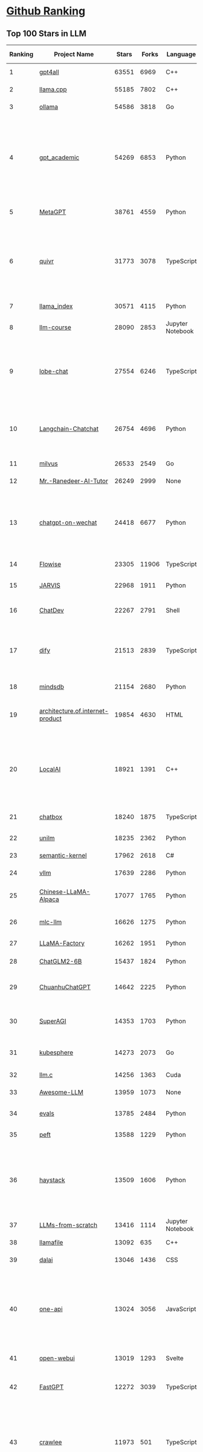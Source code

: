[Github Ranking](../README.md)
==========

## Top 100 Stars in LLM

| Ranking | Project Name | Stars | Forks | Language | Open Issues | Description | Last Commit |
| ------- | ------------ | ----- | ----- | -------- | ----------- | ----------- | ----------- |
| 1 | [gpt4all](https://github.com/nomic-ai/gpt4all) | 63551 | 6969 | C++ | 388 | gpt4all: run open-source LLMs anywhere | 2024-04-12T21:25:17Z |
| 2 | [llama.cpp](https://github.com/ggerganov/llama.cpp) | 55185 | 7802 | C++ | 383 | LLM inference in C/C++ | 2024-04-14T03:07:09Z |
| 3 | [ollama](https://github.com/ollama/ollama) | 54586 | 3818 | Go | 628 | Get up and running with Llama 2, Mistral, Gemma, and other large language models. | 2024-04-14T00:06:48Z |
| 4 | [gpt_academic](https://github.com/binary-husky/gpt_academic) | 54269 | 6853 | Python | 231 | 为GPT/GLM等LLM大语言模型提供实用化交互接口，特别优化论文阅读/润色/写作体验，模块化设计，支持自定义快捷按钮&函数插件，支持Python和C++等项目剖析&自译解功能，PDF/LaTex论文翻译&总结功能，支持并行问询多种LLM模型，支持chatglm3等本地模型。接入通义千问, deepseekcoder, 讯飞星火, 文心一言, llama2, rwkv, claude2, moss等。 | 2024-04-13T18:03:19Z |
| 5 | [MetaGPT](https://github.com/geekan/MetaGPT) | 38761 | 4559 | Python | 206 | 🌟 The Multi-Agent Framework: First AI Software Company, Towards Natural Language Programming | 2024-04-14T02:37:45Z |
| 6 | [quivr](https://github.com/QuivrHQ/quivr) | 31773 | 3078 | TypeScript | 105 | Your GenAI Second Brain 🧠  A personal productivity assistant (RAG) ⚡️🤖 Chat with your docs (PDF, CSV, ...)  & apps using Langchain, GPT 3.5 / 4 turbo, Private, Anthropic, VertexAI, Ollama, LLMs, Groq  that you can share with users !  Local & Private alternative to OpenAI GPTs & ChatGPT powered by retrieval-augmented generation. | 2024-04-12T17:23:51Z |
| 7 | [llama_index](https://github.com/run-llama/llama_index) | 30571 | 4115 | Python | 611 | LlamaIndex is a data framework for your LLM applications | 2024-04-14T01:40:52Z |
| 8 | [llm-course](https://github.com/mlabonne/llm-course) | 28090 | 2853 | Jupyter Notebook | 26 | Course to get into Large Language Models (LLMs) with roadmaps and Colab notebooks. | 2024-04-12T23:03:41Z |
| 9 | [lobe-chat](https://github.com/lobehub/lobe-chat) | 27554 | 6246 | TypeScript | 262 | 🤯 Lobe Chat - an open-source, modern-design LLMs/AI chat framework. Supports Multi AI Providers( OpenAI / Claude 3 / Gemini / Perplexity / Bedrock / Azure / Mistral / Ollama ), Multi-Modals (Vision/TTS) and plugin system. One-click FREE deployment of your private ChatGPT chat application. | 2024-04-14T03:51:31Z |
| 10 | [Langchain-Chatchat](https://github.com/chatchat-space/Langchain-Chatchat) | 26754 | 4696 | Python | 332 | Langchain-Chatchat（原Langchain-ChatGLM）基于 Langchain 与 ChatGLM 等语言模型的本地知识库问答 \| Langchain-Chatchat (formerly langchain-ChatGLM), local knowledge based LLM (like ChatGLM) QA app with langchain  | 2024-04-12T13:59:49Z |
| 11 | [milvus](https://github.com/milvus-io/milvus) | 26533 | 2549 | Go | 592 | A cloud-native vector database, storage for next generation AI applications | 2024-04-13T15:43:19Z |
| 12 | [Mr.-Ranedeer-AI-Tutor](https://github.com/JushBJJ/Mr.-Ranedeer-AI-Tutor) | 26249 | 2999 | None | 11 | A GPT-4 AI Tutor Prompt for customizable personalized learning experiences. | 2024-03-25T13:06:55Z |
| 13 | [chatgpt-on-wechat](https://github.com/zhayujie/chatgpt-on-wechat) | 24418 | 6677 | Python | 363 | 基于大模型搭建的聊天机器人，同时支持 企业微信、微信 公众号、飞书、钉钉 等接入，可选择GPT3.5/GPT4.0/Claude/文心一言/讯飞星火/通义千问/Gemini/GLM-4/Claude/LinkAI，能处理文本、语音和图片，访问操作系统和互联网，支持基于自有知识库进行定制企业智能客服。 | 2024-04-09T17:09:26Z |
| 14 | [Flowise](https://github.com/FlowiseAI/Flowise) | 23305 | 11906 | TypeScript | 280 | Drag & drop UI to build your customized LLM flow | 2024-04-14T01:16:57Z |
| 15 | [JARVIS](https://github.com/microsoft/JARVIS) | 22968 | 1911 | Python | 73 | JARVIS, a system to connect LLMs with ML community. Paper: https://arxiv.org/pdf/2303.17580.pdf | 2024-04-07T04:14:59Z |
| 16 | [ChatDev](https://github.com/OpenBMB/ChatDev) | 22267 | 2791 | Shell | 24 | Create Customized Software using Natural Language Idea (through LLM-powered Multi-Agent Collaboration) | 2024-03-22T16:55:10Z |
| 17 | [dify](https://github.com/langgenius/dify) | 21513 | 2839 | TypeScript | 96 | Dify is an open-source LLM app development platform. Dify's intuitive interface combines AI workflow, RAG pipeline, agent capabilities, model management, observability features and more, letting you quickly go from prototype to production. | 2024-04-14T02:25:02Z |
| 18 | [mindsdb](https://github.com/mindsdb/mindsdb) | 21154 | 2680 | Python | 367 | The platform for customizing AI from enterprise data | 2024-04-13T23:20:47Z |
| 19 | [architecture.of.internet-product](https://github.com/davideuler/architecture.of.internet-product) | 19854 | 4630 | HTML | 3 | 互联网公司技术架构，微信/淘宝/微博/腾讯/阿里/美团点评/百度/OpenAI/Google/Facebook/Amazon/eBay的架构，欢迎PR补充 | 2024-02-17T12:02:24Z |
| 20 | [LocalAI](https://github.com/mudler/LocalAI) | 18921 | 1391 | C++ | 240 | :robot: The free, Open Source OpenAI alternative. Self-hosted, community-driven and local-first. Drop-in replacement for OpenAI running on consumer-grade hardware. No GPU required. Runs gguf, transformers, diffusers and many more models architectures. It allows to generate Text, Audio, Video, Images. Also with voice cloning capabilities. | 2024-04-13T20:57:46Z |
| 21 | [chatbox](https://github.com/Bin-Huang/chatbox) | 18240 | 1875 | TypeScript | 232 | Chatbox is a desktop client for ChatGPT, Claude and other LLMs, available on Windows, Mac, Linux | 2024-04-02T04:26:58Z |
| 22 | [unilm](https://github.com/microsoft/unilm) | 18235 | 2362 | Python | 517 | Large-scale Self-supervised Pre-training Across Tasks, Languages, and Modalities | 2024-04-12T04:16:16Z |
| 23 | [semantic-kernel](https://github.com/microsoft/semantic-kernel) | 17962 | 2618 | C# | 403 | Integrate cutting-edge LLM technology quickly and easily into your apps | 2024-04-13T17:47:02Z |
| 24 | [vllm](https://github.com/vllm-project/vllm) | 17639 | 2286 | Python | 638 | A high-throughput and memory-efficient inference and serving engine for LLMs | 2024-04-14T03:32:56Z |
| 25 | [Chinese-LLaMA-Alpaca](https://github.com/ymcui/Chinese-LLaMA-Alpaca) | 17077 | 1765 | Python | 1 | 中文LLaMA&Alpaca大语言模型+本地CPU/GPU训练部署 (Chinese LLaMA & Alpaca LLMs) | 2024-03-27T00:53:50Z |
| 26 | [mlc-llm](https://github.com/mlc-ai/mlc-llm) | 16626 | 1275 | Python | 189 | Enable everyone to develop, optimize and deploy AI models natively on everyone's devices. | 2024-04-13T15:08:13Z |
| 27 | [LLaMA-Factory](https://github.com/hiyouga/LLaMA-Factory) | 16262 | 1951 | Python | 70 | Unify Efficient Fine-Tuning of 100+ LLMs | 2024-04-13T16:18:21Z |
| 28 | [ChatGLM2-6B](https://github.com/THUDM/ChatGLM2-6B) | 15437 | 1824 | Python | 421 | ChatGLM2-6B: An Open Bilingual Chat LLM \| 开源双语对话语言模型 | 2024-04-11T03:31:03Z |
| 29 | [ChuanhuChatGPT](https://github.com/GaiZhenbiao/ChuanhuChatGPT) | 14642 | 2225 | Python | 100 | GUI for ChatGPT API and many LLMs. Supports agents, file-based QA, GPT finetuning and query with web search. All with a neat UI. | 2024-04-10T12:11:04Z |
| 30 | [SuperAGI](https://github.com/TransformerOptimus/SuperAGI) | 14353 | 1703 | Python | 125 | <⚡️> SuperAGI - A dev-first open source autonomous AI agent framework. Enabling developers to build, manage & run useful autonomous agents quickly and reliably. | 2024-04-08T04:34:05Z |
| 31 | [kubesphere](https://github.com/kubesphere/kubesphere) | 14273 | 2073 | Go | 455 | The container platform tailored for Kubernetes multi-cloud, datacenter, and edge management ⎈ 🖥 ☁️ | 2024-03-19T02:41:34Z |
| 32 | [llm.c](https://github.com/karpathy/llm.c) | 14256 | 1363 | Cuda | 27 | LLM training in simple, raw C/CUDA | 2024-04-14T03:47:35Z |
| 33 | [Awesome-LLM](https://github.com/Hannibal046/Awesome-LLM) | 13959 | 1073 | None | 0 | Awesome-LLM: a curated list of Large Language Model | 2024-04-10T02:21:23Z |
| 34 | [evals](https://github.com/openai/evals) | 13785 | 2484 | Python | 84 | Evals is a framework for evaluating LLMs and LLM systems, and an open-source registry of benchmarks. | 2024-04-05T04:07:10Z |
| 35 | [peft](https://github.com/huggingface/peft) | 13588 | 1229 | Python | 41 | 🤗 PEFT: State-of-the-art Parameter-Efficient Fine-Tuning. | 2024-04-13T19:02:17Z |
| 36 | [haystack](https://github.com/deepset-ai/haystack) | 13509 | 1606 | Python | 177 | :mag: LLM orchestration framework to build customizable, production-ready LLM applications. Connect components (models, vector DBs, file converters) to pipelines or agents that can interact with your data. With advanced retrieval methods, it's best suited for building RAG, question answering, semantic search or conversational agent chatbots. | 2024-04-13T03:39:02Z |
| 37 | [LLMs-from-scratch](https://github.com/rasbt/LLMs-from-scratch) | 13416 | 1114 | Jupyter Notebook | 0 | Implementing a ChatGPT-like LLM from scratch, step by step | 2024-04-13T20:04:08Z |
| 38 | [llamafile](https://github.com/Mozilla-Ocho/llamafile) | 13092 | 635 | C++ | 52 | Distribute and run LLMs with a single file. | 2024-04-13T04:13:09Z |
| 39 | [dalai](https://github.com/cocktailpeanut/dalai) | 13046 | 1436 | CSS | 295 | The simplest way to run LLaMA on your local machine | 2023-11-29T19:27:33Z |
| 40 | [one-api](https://github.com/songquanpeng/one-api) | 13024 | 3056 | JavaScript | 431 | OpenAI 接口管理 & 分发系统，支持 Azure、Anthropic Claude、Google PaLM 2 & Gemini、智谱 ChatGLM、百度文心一言、讯飞星火认知、阿里通义千问、360 智脑以及腾讯混元，可用于二次分发管理 key，仅单可执行文件，已打包好 Docker 镜像，一键部署，开箱即用. OpenAI key management & redistribution system, using a single API for all LLMs, and features an English UI. | 2024-04-13T21:04:54Z |
| 41 | [open-webui](https://github.com/open-webui/open-webui) | 13019 | 1293 | Svelte | 99 | User-friendly WebUI for LLMs (Formerly Ollama WebUI) | 2024-04-14T02:04:31Z |
| 42 | [FastGPT](https://github.com/labring/FastGPT) | 12272 | 3039 | TypeScript | 104 | FastGPT is a knowledge-based platform built on the LLM, offers out-of-the-box data processing and model invocation capabilities, allows for workflow orchestration through Flow visualization! | 2024-04-12T04:55:52Z |
| 43 | [crawlee](https://github.com/apify/crawlee) | 11973 | 501 | TypeScript | 101 | Crawlee—A web scraping and browser automation library for Node.js to build reliable crawlers. In JavaScript and TypeScript. Extract data for AI, LLMs, RAG, or GPTs. Download HTML, PDF, JPG, PNG, and other files from websites. Works with Puppeteer, Playwright, Cheerio, JSDOM, and raw HTTP. Both headful and headless mode. With proxy rotation. | 2024-04-13T05:06:02Z |
| 44 | [botpress](https://github.com/botpress/botpress) | 11908 | 1638 | TypeScript | 6 | The open-source hub to build & deploy GPT/LLM Agents ⚡️ | 2024-04-12T22:52:30Z |
| 45 | [ChatGLM3](https://github.com/THUDM/ChatGLM3) | 11741 | 1339 | Python | 10 | ChatGLM3 series: Open Bilingual Chat LLMs \| 开源双语对话语言模型 | 2024-04-13T16:05:30Z |
| 46 | [RWKV-LM](https://github.com/BlinkDL/RWKV-LM) | 11548 | 796 | Python | 55 | RWKV is an RNN with transformer-level LLM performance. It can be directly trained like a GPT (parallelizable). So it's combining the best of RNN and transformer - great performance, fast inference, saves VRAM, fast training, "infinite" ctx_len, and free sentence embedding. | 2024-04-08T20:54:35Z |
| 47 | [PaddleNLP](https://github.com/PaddlePaddle/PaddleNLP) | 11341 | 2797 | Python | 593 | 👑 Easy-to-use and powerful NLP and LLM library with 🤗 Awesome model zoo, supporting wide-range of NLP tasks from research to industrial applications, including 🗂Text Classification,  🔍 Neural Search, ❓ Question Answering, ℹ️ Information Extraction, 📄 Document Intelligence, 💌 Sentiment Analysis etc. | 2024-04-12T14:19:48Z |
| 48 | [anything-llm](https://github.com/Mintplex-Labs/anything-llm) | 10894 | 1144 | JavaScript | 94 | The all-in-one AI application, tool suite, and API for RAG & Agents for Docker & Desktop. | 2024-04-13T00:28:48Z |
| 49 | [pandas-ai](https://github.com/Sinaptik-AI/pandas-ai) | 10810 | 967 | Python | 213 | Chat with your database (SQL, CSV, pandas, polars, mongodb, noSQL, etc). PandasAI makes data analysis conversational using LLMs (GPT 3.5 / 4, Anthropic, VertexAI) and RAG. | 2024-04-11T21:57:23Z |
| 50 | [DB-GPT](https://github.com/eosphoros-ai/DB-GPT) | 10786 | 1334 | Python | 148 | AI Native Data App Development framework with AWEL(Agentic Workflow Expression Language) and Agents | 2024-04-13T18:13:09Z |
| 51 | [ludwig](https://github.com/ludwig-ai/ludwig) | 10761 | 1162 | Python | 294 | Low-code framework for building custom LLMs, neural networks, and other AI models | 2024-04-08T23:30:37Z |
| 52 | [Qwen](https://github.com/QwenLM/Qwen) | 10569 | 858 | Python | 89 | The official repo of Qwen (通义千问) chat & pretrained large language model proposed by Alibaba Cloud. | 2024-04-09T05:05:16Z |
| 53 | [continue](https://github.com/continuedev/continue) | 10342 | 610 | TypeScript | 167 | ⏩ The easiest way to code with any LLM—Continue is an open-source autopilot for VS Code and JetBrains | 2024-04-13T08:35:46Z |
| 54 | [h2ogpt](https://github.com/h2oai/h2ogpt) | 10301 | 1145 | Python | 224 | Private chat with local GPT with document, images, video, etc. 100% private, Apache 2.0. Supports oLLaMa, Mixtral, llama.cpp, and more. Demo: https://gpt.h2o.ai/ https://codellama.h2o.ai/ | 2024-04-13T00:00:01Z |
| 55 | [llama-gpt](https://github.com/getumbrel/llama-gpt) | 10253 | 645 | TypeScript | 77 | A self-hosted, offline, ChatGPT-like chatbot. Powered by Llama 2. 100% private, with no data leaving your device. New: Code Llama support! | 2023-12-22T14:22:23Z |
| 56 | [open-llms](https://github.com/eugeneyan/open-llms) | 10062 | 603 | None | 0 | 📋 A list of open LLMs available for commercial use. | 2024-03-21T03:33:18Z |
| 57 | [gorilla](https://github.com/ShishirPatil/gorilla) | 9866 | 736 | Python | 47 | Gorilla: An API store for LLMs | 2024-04-14T03:46:44Z |
| 58 | [ml-engineering](https://github.com/stas00/ml-engineering) | 9680 | 571 | Python | 0 | Machine Learning Engineering Open Book | 2024-04-12T21:13:01Z |
| 59 | [qlora](https://github.com/artidoro/qlora) | 9321 | 764 | Jupyter Notebook | 182 | QLoRA: Efficient Finetuning of Quantized LLMs | 2023-10-03T12:37:11Z |
| 60 | [Llama-Chinese](https://github.com/LlamaFamily/Llama-Chinese) | 9207 | 860 | Python | 157 | Llama中文社区，最好的中文Llama大模型，完全开源可商用 | 2024-04-12T03:11:13Z |
| 61 | [llm-cookbook](https://github.com/datawhalechina/llm-cookbook) | 8983 | 1075 | Jupyter Notebook | 3 | 面向开发者的 LLM 入门教程，吴恩达大模型系列课程中文版 | 2024-03-19T04:39:50Z |
| 62 | [web-llm](https://github.com/mlc-ai/web-llm) | 8974 | 540 | TypeScript | 80 | Bringing large-language models and chat to web browsers. Everything runs inside the browser with no server support. | 2024-04-10T01:12:46Z |
| 63 | [MoneyPrinterTurbo](https://github.com/harry0703/MoneyPrinterTurbo) | 8969 | 1372 | Python | 16 | 利用AI大模型，一键生成高清短视频 Generate short videos with one click using AI LLM. | 2024-04-13T13:51:33Z |
| 64 | [OpenLLM](https://github.com/bentoml/OpenLLM) | 8656 | 541 | Python | 79 | Run any open-source LLMs, such as Llama 2, Mistral, as OpenAI compatible API endpoint, locally and in the cloud. | 2024-04-13T01:36:10Z |
| 65 | [petals](https://github.com/bigscience-workshop/petals) | 8620 | 458 | Python | 75 | 🌸 Run LLMs at home, BitTorrent-style. Fine-tuning and inference up to 10x faster than offloading | 2024-04-12T22:15:51Z |
| 66 | [mistral-src](https://github.com/mistralai/mistral-src) | 8556 | 735 | Jupyter Notebook | 85 | Reference implementation of Mistral AI 7B v0.1 model. | 2024-03-18T07:45:12Z |
| 67 | [WizardLM](https://github.com/nlpxucan/WizardLM) | 8525 | 635 | Python | 154 | LLMs build upon Evol Insturct: WizardLM, WizardCoder, WizardMath | 2024-04-05T10:42:21Z |
| 68 | [MemGPT](https://github.com/cpacker/MemGPT) | 8481 | 937 | Python | 176 | Building persistent LLM agents with long-term memory 📚🦙 | 2024-04-14T02:50:34Z |
| 69 | [Self-Hosting-Guide](https://github.com/mikeroyal/Self-Hosting-Guide) | 8458 | 432 | Dockerfile | 4 | Self-Hosting Guide. Learn all about  locally hosting (on premises & private web servers) and managing software applications by yourself or your organization. Including Cloud, LLMs, WireGuard, Automation, Home Assistant, and Networking. | 2024-02-18T18:45:21Z |
| 70 | [LLMsPracticalGuide](https://github.com/Mooler0410/LLMsPracticalGuide) | 8433 | 631 | None | 9 | A curated list of practical guide resources of LLMs (LLMs Tree, Examples, Papers) | 2024-01-10T01:39:27Z |
| 71 | [plandex](https://github.com/plandex-ai/plandex) | 8392 | 645 | Go | 23 | An AI coding engine for complex tasks | 2024-04-13T07:29:15Z |
| 72 | [embedchain](https://github.com/embedchain/embedchain) | 8391 | 1039 | Python | 147 | Personalizing LLM Responses | 2024-04-11T22:00:56Z |
| 73 | [nebuly](https://github.com/nebuly-ai/nebuly) | 8371 | 651 | Python | 98 | The user analytics platform for LLMs | 2023-10-28T10:19:07Z |
| 74 | [LLMSurvey](https://github.com/RUCAIBox/LLMSurvey) | 8364 | 640 | Python | 15 | The official GitHub page for the survey paper "A Survey of Large Language Models". | 2024-01-10T01:24:56Z |
| 75 | [llama-recipes](https://github.com/meta-llama/llama-recipes) | 8208 | 1166 | Jupyter Notebook | 126 | Scripts for fine-tuning Llama2 with composable FSDP & PEFT methods to cover single/multi-node GPUs. Supports default & custom datasets for applications such as summarization & question answering. Supporting a number of candid inference solutions such as HF TGI, VLLM for local or cloud deployment.Demo apps to showcase Llama2 for WhatsApp & Messenger | 2024-04-13T01:49:01Z |
| 76 | [shell_gpt](https://github.com/TheR1D/shell_gpt) | 8186 | 639 | Python | 32 | A command-line productivity tool powered by AI large language models like GPT-4, will help you accomplish your tasks faster and more efficiently. | 2024-04-11T15:41:41Z |
| 77 | [Awesome-Chinese-LLM](https://github.com/HqWu-HITCS/Awesome-Chinese-LLM) | 8029 | 732 | None | 0 | 整理开源的中文大语言模型，以规模较小、可私有化部署、训练成本较低的模型为主，包括底座模型，垂直领域微调及应用，数据集与教程等。 | 2024-04-10T01:45:39Z |
| 78 | [promptflow](https://github.com/microsoft/promptflow) | 7953 | 646 | Python | 69 | Build high-quality LLM apps - from prototyping, testing to production deployment and monitoring. | 2024-04-13T14:07:40Z |
| 79 | [minbpe](https://github.com/karpathy/minbpe) | 7874 | 684 | Python | 18 | Minimal, clean code for the Byte Pair Encoding (BPE) algorithm commonly used in LLM tokenization. | 2024-04-07T21:51:11Z |
| 80 | [litellm](https://github.com/BerriAI/litellm) | 7833 | 846 | Python | 443 | Call all LLM APIs using the OpenAI format. Use Bedrock, Azure, OpenAI, Cohere, Anthropic, Ollama, Sagemaker, HuggingFace, Replicate (100+ LLMs) | 2024-04-14T03:03:47Z |
| 81 | [TypeChat](https://github.com/microsoft/TypeChat) | 7746 | 364 | TypeScript | 52 | TypeChat is a library that makes it easy to build natural language interfaces using types. | 2024-04-11T16:41:56Z |
| 82 | [deeplake](https://github.com/activeloopai/deeplake) | 7672 | 586 | Python | 53 | Database for AI. Store Vectors, Images, Texts, Videos, etc. Use with LLMs/LangChain. Store, query, version, & visualize any AI data. Stream data in real-time to PyTorch/TensorFlow. https://activeloop.ai | 2024-04-13T14:40:06Z |
| 83 | [ai](https://github.com/vercel/ai) | 7580 | 979 | TypeScript | 138 | Build AI-powered applications with React, Svelte, Vue, and Solid | 2024-04-12T23:43:15Z |
| 84 | [XAgent](https://github.com/OpenBMB/XAgent) | 7431 | 744 | Python | 35 | An Autonomous LLM Agent for Complex Task Solving | 2024-04-06T15:38:48Z |
| 85 | [activepieces](https://github.com/activepieces/activepieces) | 7065 | 762 | TypeScript | 124 | Your friendliest open source all-in-one automation tool ✨ Workflow automation tool 100+ integration / Enterprise automation tool / Zapier Alternative | 2024-04-13T21:05:57Z |
| 86 | [txtai](https://github.com/neuml/txtai) | 6912 | 489 | Python | 15 | 💡 All-in-one open-source embeddings database for semantic search, LLM orchestration and language model workflows | 2024-03-30T13:00:37Z |
| 87 | [burn](https://github.com/tracel-ai/burn) | 6903 | 307 | Rust | 163 | Burn is a new comprehensive dynamic Deep Learning Framework built using Rust with extreme flexibility, compute efficiency and portability as its primary goals. | 2024-04-14T03:52:50Z |
| 88 | [PowerInfer](https://github.com/SJTU-IPADS/PowerInfer) | 6895 | 362 | C++ | 70 | High-speed Large Language Model Serving on PCs with Consumer-grade GPUs | 2024-04-12T01:57:49Z |
| 89 | [search_with_lepton](https://github.com/leptonai/search_with_lepton) | 6854 | 822 | TypeScript | 25 | Building a quick conversation-based search demo with Lepton AI. | 2024-03-19T14:15:18Z |
| 90 | [FreeAskInternet](https://github.com/nashsu/FreeAskInternet) | 6820 | 713 | Python | 39 | FreeAskInternet is a completely free, PRIVATE and LOCALLY running search aggregator & answer generate using MULTI LLMs, without GPU needed. The user can ask a question and the system will  make a multi engine search and combine the search result to LLM and generate the answer based on search results. It's all FREE to use.  | 2024-04-13T15:09:44Z |
| 91 | [Chinese-LLaMA-Alpaca-2](https://github.com/ymcui/Chinese-LLaMA-Alpaca-2) | 6715 | 543 | Python | 13 | 中文LLaMA-2 & Alpaca-2大模型二期项目 + 64K超长上下文模型 (Chinese LLaMA-2 & Alpaca-2 LLMs with 64K long context models) | 2024-03-27T00:54:02Z |
| 92 | [awesome-langchain](https://github.com/kyrolabs/awesome-langchain) | 6590 | 447 | None | 0 | 😎 Awesome list of tools and projects with the awesome LangChain framework | 2024-04-06T00:40:21Z |
| 93 | [BentoML](https://github.com/bentoml/BentoML) | 6504 | 733 | Python | 208 | The most flexible way to serve AI/ML models in production - Build Model Inference Service, LLM APIs, Inference Graph/Pipelines, Compound AI systems, Multi-Modal, RAG as a Service, and more! | 2024-04-13T11:51:52Z |
| 94 | [GPTCache](https://github.com/zilliztech/GPTCache) | 6375 | 450 | Python | 54 | Semantic cache for LLMs. Fully integrated with LangChain and llama_index.  | 2024-04-08T07:32:01Z |
| 95 | [TensorRT-LLM](https://github.com/NVIDIA/TensorRT-LLM) | 6343 | 635 | C++ | 475 | TensorRT-LLM provides users with an easy-to-use Python API to define Large Language Models (LLMs) and build TensorRT engines that contain state-of-the-art optimizations to perform inference efficiently on NVIDIA GPUs. TensorRT-LLM also contains components to create Python and C++ runtimes that execute those TensorRT engines. | 2024-04-12T11:49:31Z |
| 96 | [PentestGPT](https://github.com/GreyDGL/PentestGPT) | 6300 | 754 | Python | 19 | A GPT-empowered penetration testing tool | 2024-04-13T16:16:14Z |
| 97 | [vanna](https://github.com/vanna-ai/vanna) | 6276 | 411 | Python | 56 | 🤖 Chat with your SQL database 📊. Accurate Text-to-SQL Generation via LLMs using RAG 🔄. | 2024-04-13T14:10:08Z |
| 98 | [DevOpsGPT](https://github.com/kuafuai/DevOpsGPT) | 6273 | 814 | HTML | 16 | Multi agent system for AI-driven software development. Combine LLM with DevOps tools to convert natural language requirements into working software. Supports any development language and extends the existing code. | 2024-03-19T02:41:23Z |
| 99 | [streaming-llm](https://github.com/mit-han-lab/streaming-llm) | 6148 | 348 | Python | 33 | [ICLR 2024] Efficient Streaming Language Models with Attention Sinks | 2024-03-20T05:46:26Z |
| 100 | [litgpt](https://github.com/Lightning-AI/litgpt) | 6077 | 644 | Python | 135 | Pretrain, finetune, deploy 20+ LLMs on your own data. Uses state-of-the-art techniques: flash attention, FSDP, 4-bit, LoRA, and more. | 2024-04-13T20:10:57Z |

